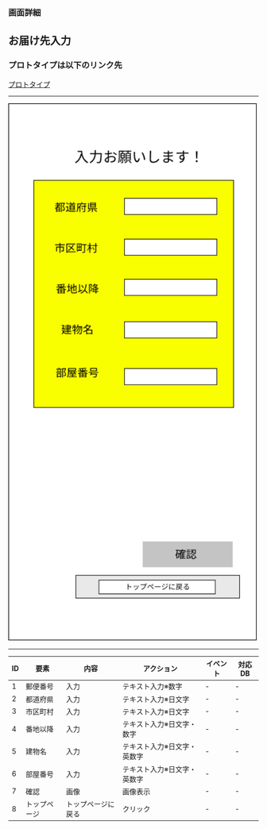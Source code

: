 ### 画面詳細
## お届け先入力
### プロトタイプは以下のリンク先
[プロトタイプ](https://www.お届け入力.com/file/1qrEKi7iktAY3U27hFIezf/Untitled?node-id=0%3A1)
*****
<img src="../img/お届け先入力.png" width="500">

*****

| ID | 要素 | 内容 | アクション | イベント | 対応DB |
|----|------|------|-----------|----------|--------|
|1   |郵便番号|入力|テキスト入力※数字|-   |-       |
|2   |都道府県|入力|テキスト入力※日文字|- |-       |
|3   |市区町村|入力|テキスト入力※日文字|- |-       |
|4   |番地以降|入力|テキスト入力※日文字・数字|- |- |
|5   |建物名|入力  |テキスト入力※日文字・英数字|- |- |
|6   |部屋番号|入力|テキスト入力※日文字・英数字|- |- |
|7   |確認   |画像 |画像表示    |-        |-       |
|8   |トップページ|トップページに戻る|クリック|- |-  |

